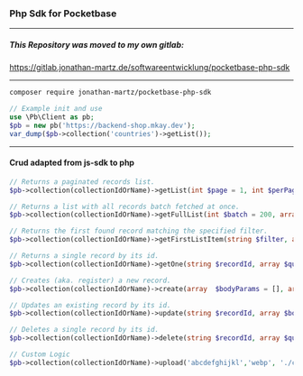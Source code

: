 ### Php Sdk for Pocketbase

***
##### This Repository was moved to my own gitlab:
https://gitlab.jonathan-martz.de/softwareentwicklung/pocketbase-php-sdk
***

``` bash
composer require jonathan-martz/pocketbase-php-sdk
```

``` php
// Example init and use
use \Pb\Client as pb;
$pb = new pb('https://backend-shop.mkay.dev');
var_dump($pb->collection('countries')->getList());
```

***
#### Crud adapted from js-sdk to php

``` php
// Returns a paginated records list.
$pb->collection(collectionIdOrName)->getList(int $page = 1, int $perPage = 30, array $queryParams = []);

// Returns a list with all records batch fetched at once.
$pb->collection(collectionIdOrName)->getFullList(int $batch = 200, array $queryParams = []);

// Returns the first found record matching the specified filter.
$pb->collection(collectionIdOrName)->getFirstListItem(string $filter, array $queryParams = []);

// Returns a single record by its id.
$pb->collection(collectionIdOrName)->getOne(string $recordId, array $queryParams = []);

// Creates (aka. register) a new record.
$pb->collection(collectionIdOrName)->create(array  $bodyParams = [], array $queryParams = []);

// Updates an existing record by its id.
$pb->collection(collectionIdOrName)->update(string $recordId, array $bodyParams = [],array $queryParams = []);

// Deletes a single record by its id.
$pb->collection(collectionIdOrName)->delete(string $recordId, array $queryParams = []);

// Custom Logic
$pb->collection(collectionIdOrName)->upload('abcdefghijkl','webp', './converted/filepath.png');
```

